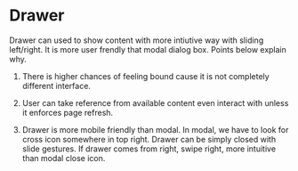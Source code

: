 # Drawer

Drawer can used to show content with more intiutive way with sliding left/right. It is more user frendly that modal dialog box. Points below explain why.

1. There is higher chances of feeling bound cause it is not completely different interface. 

2. User can take reference from available content even interact with unless it enforces page refresh. 

3. Drawer is more mobile friendly than modal. In modal, we have to look for cross icon somewhere in top right. Drawer can be simply closed with slide gestures. If drawer comes from right, swipe right, more intuitive than modal close icon.
